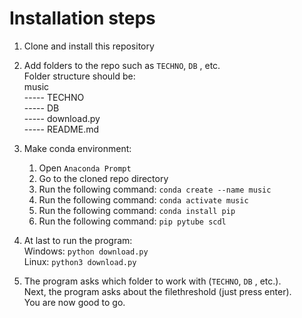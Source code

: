 # Installation steps
1) Clone and install this repository
   
2) Add folders to the repo such as `TECHNO`, `DB` , etc. <br>
   Folder structure should be: <br>
   music <br>
    ----- TECHNO <br>
    ----- DB <br>
    ----- download.py <br>
    ----- README.md

3) Make conda environment:
   1) Open `Anaconda Prompt`
   2) Go to the cloned repo directory
   3) Run the following command: `conda create --name music`
   4) Run the following command: `conda activate music`
   5) Run the following command: `conda install pip` 
   6) Run the following command: `pip pytube scdl`

4) At last to run the program: <br>
   Windows: `python download.py` <br>
   Linux:   `python3 download.py` 

5) The program asks which folder to work with (`TECHNO`, `DB` , etc.).<br>
   Next, the program asks about the filethreshold (just press enter).<br>
   You are now good to go.


